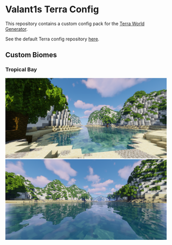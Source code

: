 # Valant1s Terra Config
This repository contains a custom config pack for the [Terra World Generator](https://github.com/PolyhedralDev/Terra).

See the default Terra config repository [here](https://github.com/PolyhedralDev/Terra).

## Custom Biomes
### Tropical Bay
![](https://github.com/Valant1s/TerraConfig/blob/main/img/TropicalBay_1.png?raw=true)
![](https://github.com/Valant1s/TerraConfig/blob/main/img/TropicalBay_2.png?raw=true)